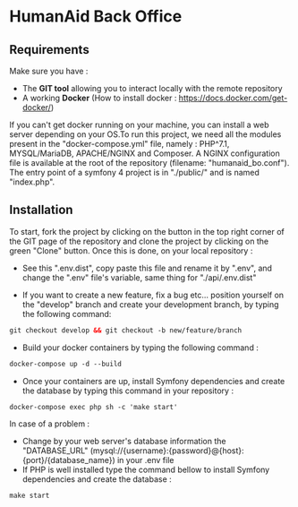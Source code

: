 # HumanAid Back Office

## Requirements

Make sure you have :
- The **GIT tool** allowing you to interact locally with the remote repository
- A working **Docker** (How to install docker : https://docs.docker.com/get-docker/)

If you can't get docker running on your machine, you can install a web server depending on your OS.To run this project, we need all the modules present in the "docker-compose.yml" file, namely : PHP^7.1, MYSQL/MariaDB, APACHE/NGINX and Composer. A NGINX configuration file is available at the root of the repository (filename: "humanaid_bo.conf"). The entry point of a symfony 4 project is in "./public/" and is named "index.php".

 

## Installation

To start, fork the project by clicking on the button in the top right corner of the GIT page of the repository and clone the project by clicking on the green "Clone" button. 
Once this is done, on your local repository :

- See this ".env.dist", copy paste this file and rename it by ".env", and change the ".env" file's variable, same thing for "./api/.env.dist"

- If you want to create a new feature, fix a bug etc... position yourself on the "develop" branch and create your development branch, by typing the following command:

```xml
git checkout develop && git checkout -b new/feature/branch
```

- Build your docker containers by typing the following command :

```xml
docker-compose up -d --build
```

- Once your containers are up, install Symfony dependencies and create the database by typing this command in your repository :

```xml
docker-compose exec php sh -c 'make start'
```

In case of a problem : 

- Change by your web server's database information the "DATABASE_URL" (mysql://{username}:{password}@{host}:{port}/{database_name}) in your .env file
- If PHP is well installed type the command bellow to install Symfony dependencies and create the database :

```xml
make start
```